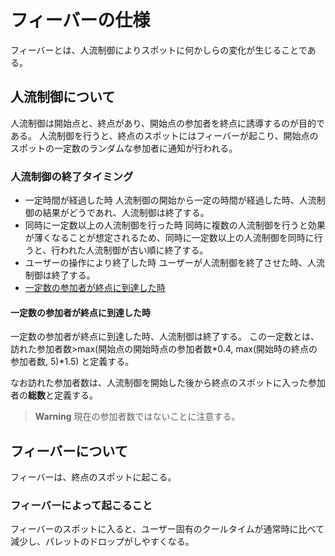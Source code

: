 # フィーバーの仕様

フィーバーとは、人流制御によりスポットに何かしらの変化が生じることである。

## 人流制御について

人流制御は開始点と、終点があり、開始点の参加者を終点に誘導するのが目的である。
人流制御を行うと、終点のスポットにはフィーバーが起こり、開始点のスポットの一定数のランダムな参加者に通知が行われる。

### 人流制御の終了タイミング

- 一定時間が経過した時
  人流制御の開始から一定の時間が経過した時、人流制御の結果がどうであれ、人流制御は終了する。
- 同時に一定数以上の人流制御を行った時
  同時に複数の人流制御を行うと効果が薄くなることが想定されるため、同時に一定数以上の人流制御を同時に行うと、行われた人流制御が古い順に終了する。
- ユーザーの操作により終了した時
  ユーザーが人流制御を終了させた時、人流制御は終了する。
- [一定数の参加者が終点に到達した時](#一定数の参加者が終点に到達した時)

#### 一定数の参加者が終点に到達した時

一定数の参加者が終点に到達した時、人流制御は終了する。
この一定数とは、
訪れた参加者数>max(開始点の開始時点の参加者数*0.4, max(開始時の終点の参加者数, 5)*1.5)
と定義する。

なお訪れた参加者数は、人流制御を開始した後から終点のスポットに入った参加者の**総数**と定義する。

> **Warning**
> 現在の参加者数ではないことに注意する。

## フィーバーについて

フィーバーは、終点のスポットに起こる。

### フィーバーによって起こること

フィーバーのスポットに入ると、ユーザー固有のクールタイムが通常時に比べて減少し、パレットのドロップがしやすくなる。
